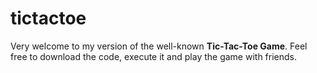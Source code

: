 # tictactoe
Very welcome to my version of the well-known **Tic-Tac-Toe Game**.
Feel free to download the code, execute it and play the game with friends.
